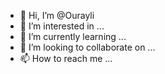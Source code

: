 - 👋 Hi, I’m @Ourayli
- 👀 I’m interested in ...
- 🌱 I’m currently learning ...
- 💞️ I’m looking to collaborate on ...
- 📫 How to reach me ...

<!---
Ourayli/Ourayli is a ✨ special ✨ repository because its `README.md` (this file) appears on your GitHub profile.
You can click the Preview link to take a look at your changes.
--->
